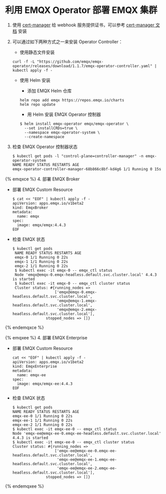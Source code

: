 # 利用 EMQX Operator 部署 EMQX 集群

1. 使用 [cert-manager](https://github.com/cert-manager/cert-manager) 给 webhook 服务提供证书，可以参考 [cert-manager 文档](https://cert-manager.io/docs/installation/) 安装

2. 可以通过如下两种方式之一来安装 Operator Controller：

    + 使用静态文件安装

    ```shell
    curl -f -L "https://github.com/emqx/emqx-operator/releases/download/1.1.7/emqx-operator-controller.yaml" | kubectl apply -f -
    ```

    + 使用 Helm 安装
      + 添加 EMQX Helm 仓库

      ```shell
      helm repo add emqx https://repos.emqx.io/charts 
      helm repo update
      ```

      + 用 Helm 安装 EMQX Operator 控制器

      ```shell
      $ helm install emqx-operator emqx/emqx-operator \ 
        --set installCRDs=true \ 
        --namespace emqx-operator-system \ 
        --create-namespace
      ```

3. 检查 EMQX Operator 控制器状态

    ```shell
    $ kubectl get pods -l "control-plane=controller-manager" -n emqx-operator-system 
    NAME READY STATUS RESTARTS AGE 
    emqx-operator-controller-manager-68b866c8bf-kd4g6 1/1 Running 0 15s
    ```

{% emqxce %}
4. 部署 EMQX Broker

+ 部署 EMQX Custom Resource

    ```shell
    $ cat << "EOF" | kubectl apply -f -
    apiVersion: apps.emqx.io/v1beta2
    kind: EmqxBroker
    metadata:
      name: emqx
    spec:
      image: emqx/emqx:4.4.3
    EOF
    ```

+ 检查 EMQX 状态

   ```shell
   $ kubectl get pods 
    NAME READY STATUS RESTARTS AGE 
    emqx-0 1/1 Running 0 22s 
    emqx-1 1/1 Running 0 22s 
    emqx-2 1/1 Running 0 22s 
    $ kubectl exec -it emqx-0 -- emqx_ctl status 
    Node 'emqx@emqx-0.emqx-headless.default.svc.cluster.local' 4.4.3 is started
    $ kubectl exec -it emqx-0 -- emqx_ctl cluster status 
    Cluster status: #{running_nodes =>
                      ['emqx@emqx-0.emqx-headless.default.svc.cluster.local',
                       'emqx@emqx-1.emqx-headless.default.svc.cluster.local',
                       'emqx@emqx-2.emqx-headless.default.svc.cluster.local'],
                  stopped_nodes => []}
    ```

{% endemqxce %}

{% emqxee %}
4. 部署 EMQX Enterprise

+ 部署 EMQX Custom Resource

    ```shell
    cat << "EOF" | kubectl apply -f -
    apiVersion: apps.emqx.io/v1beta2
    kind: EmqxEnterprise
    metadata:
      name: emqx-ee
    spec:
      image: emqx/emqx-ee:4.4.3
    EOF
    ```

+ 检查 EMQX 状态

   ```shell
   $ kubectl get pods 
   NAME READY STATUS RESTARTS AGE 
   emqx-ee-0 1/1 Running 0 22s 
   emqx-ee-1 1/1 Running 0 22s 
   emqx-ee-2 1/1 Running 0 22s
   $ kubectl exec -it emqx-ee-0 -- emqx_ctl status 
   Node 'emqx-ee@emqx-ee-0.emqx-ee-headless.default.svc.cluster.local' 4.4.3 is started
   $ kubectl exec -it emqx-ee-0 -- emqx_ctl cluster status 
   Cluster status: #{running_nodes =>
                      ['emqx-ee@emqx-ee-0.emqx-ee-headless.default.svc.cluster.local',
                       'emqx-ee@emqx-ee-1.emqx-ee-headless.default.svc.cluster.local',
                       'emqx-ee@emqx-ee-2.emqx-ee-headless.default.svc.cluster.local'],
                  stopped_nodes => []}
    ```

{% endemqxee %}